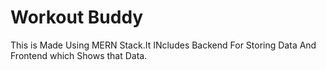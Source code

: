 # Workout Buddy

This is Made Using MERN Stack.It INcludes Backend For Storing Data And Frontend which Shows that Data.
